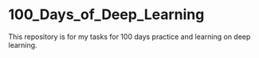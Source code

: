 # 100_Days_of_Deep_Learning
This repository is for my tasks for 100 days practice and learning on deep learning.
